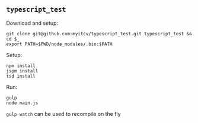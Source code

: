 ## `typescript_test`

Download and setup:

```
git clone git@github.com:myitcv/typescript_test.git typescript_test && cd $_
export PATH=$PWD/node_modules/.bin:$PATH
```

Setup:

```
npm install
jspm install
tsd install
```

Run:

```
gulp
node main.js
```

`gulp watch` can be used to recompile on the fly
